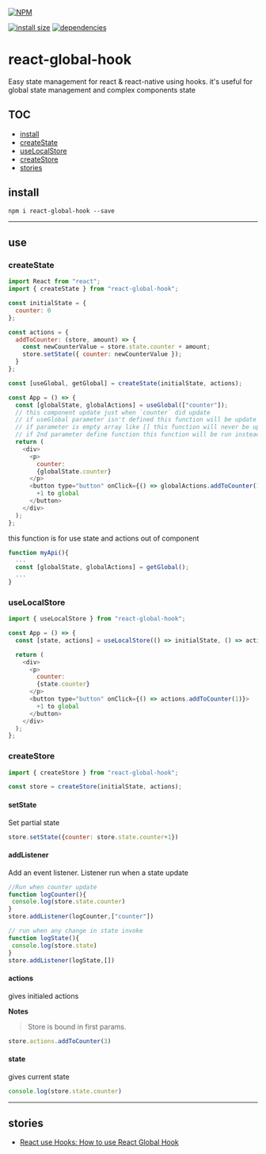 [![NPM](https://nodei.co/npm/react-global-hook.png)](https://nodei.co/npm/react-global-hook/)

[![install size](https://packagephobia.now.sh/badge?p=react-global-hook)](https://packagephobia.now.sh/result?p=react-global-hook) [![dependencies](https://david-dm.org/hosseinmd/react-global-hook.svg)](https://david-dm.org/hosseinmd/react-global-hook.svg)

# react-global-hook

Easy state management for react & react-native using hooks.
it's useful for global state management and complex components state

## TOC

* [install](#install)
* [createState](#createState)
* [useLocalStore](#useLocalStore)
* [createStore](#createStore)
* [stories](#stories)

## install

```npm
npm i react-global-hook --save
```

---

## use

### createState

```javascript
import React from "react";
import { createState } from "react-global-hook";

const initialState = {
  counter: 0
};

const actions = {
  addToCounter: (store, amount) => {
    const newCounterValue = store.state.counter + amount;
    store.setState({ counter: newCounterValue });
  }
};

const [useGlobal, getGlobal] = createState(initialState, actions);

const App = () => {
  const [globalState, globalActions] = useGlobal(["counter"]);
  // this component update just when `counter` did update
  // if useGlobal parameter isn't defined this function will be update at any change state
  // if parameter is empty array like [] this function will never be update
  // if 2nd parameter define function this function will be run instead update componentF
  return (
    <div>
      <p>
        counter:
        {globalState.counter}
      </p>
      <button type="button" onClick={() => globalActions.addToCounter(1)}>
        +1 to global
      </button>
    </div>
  );
};

```

this function is for use state and actions out of component

```javascript
function myApi(){
  ...
  const [globalState, globalActions] = getGlobal();
  ...
}

```

### useLocalStore

```javascript
import { useLocalStore } from "react-global-hook";

const App = () => {
  const [state, actions] = useLocalStore(() => initialState, () => actions);

  return (
    <div>
      <p>
        counter:
        {state.counter}
      </p>
      <button type="button" onClick={() => actions.addToCounter(1)}>
        +1 to global
      </button>
    </div>
  );
};

```


### createStore

```javascript
import { createStore } from "react-global-hook";

const store = createStore(initialState, actions);
```
#### setState
Set partial state
```js
store.setState({counter: store.state.counter+1})
```
#### addListener
Add an event listener.
Listener run when a state update

```js example
//Run when counter update
function logCounter(){
 console.log(store.state.counter)
}
store.addListener(logCounter,["counter"])

// run when any change in state invoke
function logState(){
 console.log(store.state)
}
store.addListener(logState,[])
```

#### actions
gives initialed actions 

**Notes**
> Store is bound in first params.

```js
store.actions.addToCounter(3)
```

#### state 
gives current state
```js
console.log(store.state.counter)
```

---

## stories
- [React use Hooks: How to use React Global Hook](https://medium.com/@hosseinm.developer/manage-state-with-react-hooks-how-to-use-react-global-hook-785331e5f1f)